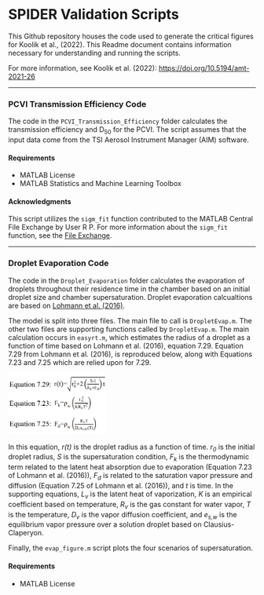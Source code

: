 # SPIDER Validation Scripts
This Github repository houses the code used to generate the critical figures for Koolik et al., (2022). This Readme document contains information necessary for understanding and running the scripts.

For more information, see Koolik et al. (2022): https://doi.org/10.5194/amt-2021-26

---

### PCVI Transmission Efficiency Code
The code in the `PCVI_Transmission_Efficiency` folder calculates the transmission efficiency and D<sub>50</sub> for the PCVI. The script assumes that the input data come from the TSI Aerosol Instrument Manager (AIM) software. 

#### Requirements
* MATLAB License
* MATLAB Statistics and Machine Learning Toolbox

#### Acknowledgments
This script utilizes the `sigm_fit` function contributed to the MATLAB Central File Exchange by User R P. For more information about the `sigm_fit` function, see the [File Exchange](https://www.mathworks.com/matlabcentral/fileexchange/42641-sigm_fit).

---

### Droplet Evaporation Code
The code in the `Droplet_Evaporation` folder calculates the evaporation of droplets throughout their residence time in the chamber based on an initial droplet size and chamber supersaturation. Droplet evaporation calcualtions are based on [Lohmann et al. (2016)](https://www.cambridge.org/core/books/an-introduction-to-clouds/F5A8096E7A3BD5C8FFD9208248DD1839).

The model is split into three files. The main file to call is `DropletEvap.m`. The other two files are supporting functions called by `DropletEvap.m`. The main calculation occurs in `easyrt.m`, which estimates the radius of a droplet as a function of time based on Lohmann et al. (2016), equation 7.29. Equation 7.29 from Lohmann et al. (2016), is reproduced below, along with Equations 7.23 and 7.25 which are relied upon for 7.29.

<img src="./Droplet_Evaporation/droplet_evaporation_equations.png" width="200" />

In this equation, *r(t)* is the droplet radius as a function of time. *r<sub>0</sub>* is the initial droplet radius, *S* is the supersaturation condition, *F<sub>k</sub>* is the thermodynamic term related to the latent heat absorption due to evaporation (Equation 7.23 of Lohmann et al. (2016)), *F<sub>d</sub>* is related to the saturation vapor pressure and diffusion (Equation 7.25 of Lohmann et al. (2016)), and *t* is time. In the supporting equations, *L<sub>v</sub>* is the latent heat of vaporization, *K* is an empirical coefficient based on temperature, *R<sub>v</sub>* is the gas constant for water vapor, *T* is the temperature, *D<sub>v</sub>* is the vapor diffusion coefficient, and *e<sub>s,w</sub>* is the equilibrium vapor pressure over a solution droplet based on Clausius-Claperyon. 

Finally, the `evap_figure.m` script plots the four scenarios of supersaturation.

#### Requirements
* MATLAB License
